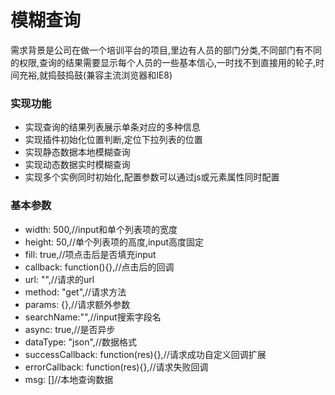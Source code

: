 # 模糊查询
需求背景是公司在做一个培训平台的项目,里边有人员的部门分类,不同部门有不同的权限,查询的结果需要显示每个人员的一些基本信心,一时找不到直接用的轮子,时间充裕,就捣鼓捣鼓(兼容主流浏览器和IE8)

### 实现功能
-	实现查询的结果列表展示单条对应的多种信息
-	实现插件初始化位置判断,定位下拉列表的位置
-	实现静态数据本地模糊查询
-	实现动态数据实时模糊查询
-	实现多个实例同时初始化,配置参数可以通过js或元素属性同时配置
### 基本参数
-	width: 500,//input和单个列表项的宽度
-	height: 50,//单个列表项的高度,input高度固定
-	fill: true,//项点击后是否填充input
-	callback: function(){},//点击后的回调
-	url: "",//请求的url
-	method: "get",//请求方法
-	params: {},//请求额外参数
-	searchName:"",//input搜索字段名
-	async: true,//是否异步
-	dataType: "json",//数据格式
-	successCallback: function(res){},//请求成功自定义回调扩展
-	errorCallback: function(res){},//请求失败回调
-	msg: []//本地查询数据
